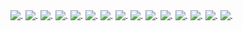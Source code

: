 <img src='https://jack-1.darkmash.repl.co/0' alt='.' />
<img src='https://jack-1.darkmash.repl.co/1' alt='.' />
<img src='https://jack-1.darkmash.repl.co/2' alt='.' />
<img src='https://jack-1.darkmash.repl.co/3' alt='.' />
<img src='https://jack-1.darkmash.repl.co/4' alt='.' />
<img src='https://jack-1.darkmash.repl.co/5' alt='.' />
<img src='https://jack-1.darkmash.repl.co/6' alt='.' />
<img src='https://jack-1.darkmash.repl.co/7' alt='.' />
<img src='https://jack-1.darkmash.repl.co/8' alt='.' />
<img src='https://jack-1.darkmash.repl.co/9' alt='.' />
<img src='https://jack-1.darkmash.repl.co/10' alt='.' />
<img src='https://jack-1.darkmash.repl.co/11' alt='.' />
<img src='https://jack-1.darkmash.repl.co/12' alt='.' />
<img src='https://jack-1.darkmash.repl.co/13' alt='.' />
<img src='https://jack-1.darkmash.repl.co/14' alt='.' />
